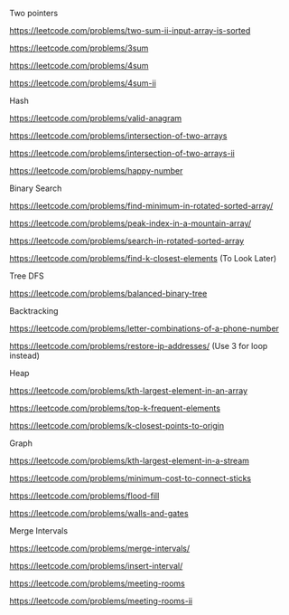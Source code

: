 Two pointers

https://leetcode.com/problems/two-sum-ii-input-array-is-sorted

https://leetcode.com/problems/3sum

https://leetcode.com/problems/4sum

https://leetcode.com/problems/4sum-ii

Hash

https://leetcode.com/problems/valid-anagram

https://leetcode.com/problems/intersection-of-two-arrays

https://leetcode.com/problems/intersection-of-two-arrays-ii

https://leetcode.com/problems/happy-number

Binary Search

https://leetcode.com/problems/find-minimum-in-rotated-sorted-array/

https://leetcode.com/problems/peak-index-in-a-mountain-array/

https://leetcode.com/problems/search-in-rotated-sorted-array

https://leetcode.com/problems/find-k-closest-elements (To Look Later)

Tree DFS

https://leetcode.com/problems/balanced-binary-tree

Backtracking

https://leetcode.com/problems/letter-combinations-of-a-phone-number

https://leetcode.com/problems/restore-ip-addresses/ (Use 3 for loop instead)

Heap

https://leetcode.com/problems/kth-largest-element-in-an-array

https://leetcode.com/problems/top-k-frequent-elements

https://leetcode.com/problems/k-closest-points-to-origin

Graph

https://leetcode.com/problems/kth-largest-element-in-a-stream

https://leetcode.com/problems/minimum-cost-to-connect-sticks

https://leetcode.com/problems/flood-fill

https://leetcode.com/problems/walls-and-gates

Merge Intervals

https://leetcode.com/problems/merge-intervals/

https://leetcode.com/problems/insert-interval/

https://leetcode.com/problems/meeting-rooms

https://leetcode.com/problems/meeting-rooms-ii


